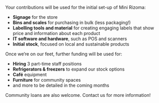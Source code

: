 <p>Your contributions will be used for the initial set-up of Mini Rizoma:</p>
<ul class="mb-3">
  <li><strong>Signage</strong> for the store</li>
  <li><strong>Bins and scales</strong> for purchasing in bulk (less packaging!)</li>
  <li><strong>Labelling tools and material</strong> for creating engaging labels that show price and information about each product</li>
  <li><strong>IT software and hardware</strong>, such as POS and scanners</li><li><strong>Initial stock</strong>, focused on local and sustainable products</li>
</ul>
<p>Once we’re on our feet, further funding will be used for:</p>
<ul class="mb-3">
  <li><strong>Hiring</strong> 3 part-time staff positions</li>
  <li><strong>Refrigerators & freezers</strong> to expand our stock options</li>
  <li><strong>Café</strong> equipment</li><li><strong>Furniture</strong> for community spaces</li>
  <li>and more to be detailed in the coming months</li>
</ul>
<p>Community loans are also welcome. Contact us for more information!</p>